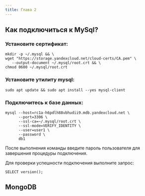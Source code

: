 ```yaml
---
title: Глава 2
---
```


## Как подключиться к MySql? ##

### Установите сертификат: ###

```
mkdir -p ~/.mysql && \
wget "https://storage.yandexcloud.net/cloud-certs/CA.pem" \
   --output-document ~/.mysql/root.crt && \
chmod 0600 ~/.mysql/root.crt
```
### Установите утилиту mysql: ###
```
sudo apt update && sudo apt install --yes mysql-client
```
### Подключитесь к базе данных: ###
```
mysql --host=rc1a-h6pdlh88vbhudii9.mdb.yandexcloud.net \
      --port=3306 \
      --ssl-ca=~/.mysql/root.crt \
      --ssl-mode=VERIFY_IDENTITY \
      --user=user1 \
      --password \
      db1
```

После выполнения команды введите пароль пользователя для завершения процедуры подключения.

Для проверки успешности подключения выполните запрос:


    SELECT version();

## MongoDB ##
